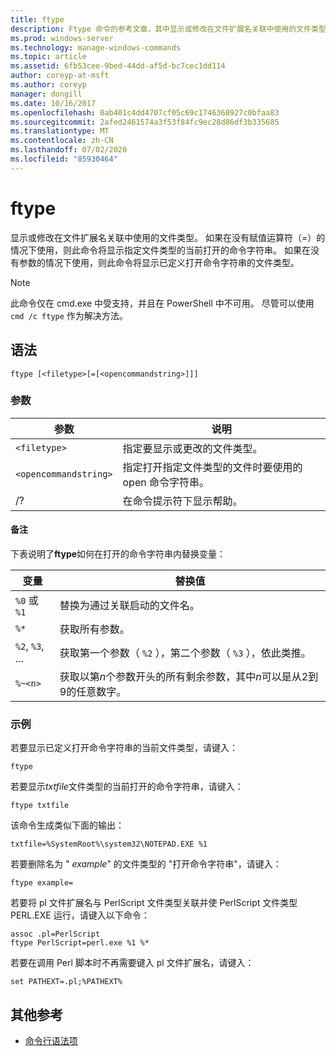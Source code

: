 ```yaml
---
title: ftype
description: Ftype 命令的参考文章，其中显示或修改在文件扩展名关联中使用的文件类型。
ms.prod: windows-server
ms.technology: manage-windows-commands
ms.topic: article
ms.assetid: 6fb53cee-9bed-44dd-af5d-bc7cec1dd114
author: coreyp-at-msft
ms.author: coreyp
manager: dongill
ms.date: 10/16/2017
ms.openlocfilehash: 0ab401c4dd4707cf05c69c1746368927c0bfaa83
ms.sourcegitcommit: 2afed2461574a3f53f84fc9ec28d86df3b335685
ms.translationtype: MT
ms.contentlocale: zh-CN
ms.lasthandoff: 07/02/2020
ms.locfileid: "85930464"
---
```

# <a name="ftype"></a>ftype

显示或修改在文件扩展名关联中使用的文件类型。 如果在没有赋值运算符（=）的情况下使用，则此命令将显示指定文件类型的当前打开的命令字符串。 如果在没有参数的情况下使用，则此命令将显示已定义打开命令字符串的文件类型。

> [!NOTE]
> 此命令仅在 cmd.exe 中受支持，并且在 PowerShell 中不可用。
> 尽管可以使用 `cmd /c ftype` 作为解决方法。

## <a name="syntax"></a>语法

```
ftype [<filetype>[=[<opencommandstring>]]]
```

### <a name="parameters"></a>参数

| 参数 | 说明 |
| --------- | ----------- |
| `<filetype>` | 指定要显示或更改的文件类型。 |
| `<opencommandstring>` | 指定打开指定文件类型的文件时要使用的 open 命令字符串。|
| /? | 在命令提示符下显示帮助。 |

#### <a name="remarks"></a>备注

下表说明了**ftype**如何在打开的命令字符串内替换变量：

| 变量 | 替换值 |
| -------- | ----------------- |
| `%0` 或 `%1` | 替换为通过关联启动的文件名。 |
| `%*` | 获取所有参数。 |
| `%2`, `%3`, ... | 获取第一个参数（ `%2` ），第二个参数（ `%3` ），依此类推。 |
| `%~<n>` | 获取以第*n*个参数开头的所有剩余参数，其中*n*可以是从2到9的任意数字。 |

### <a name="examples"></a>示例

若要显示已定义打开命令字符串的当前文件类型，请键入：

```
ftype
```

若要显示*txtfile*文件类型的当前打开的命令字符串，请键入：

```
ftype txtfile
```

该命令生成类似下面的输出：

`txtfile=%SystemRoot%\system32\NOTEPAD.EXE %1`

若要删除名为 " *example*" 的文件类型的 "打开命令字符串"，请键入：

```
ftype example=
```

若要将 pl 文件扩展名与 PerlScript 文件类型关联并使 PerlScript 文件类型 PERL.EXE 运行，请键入以下命令：

```
assoc .pl=PerlScript
ftype PerlScript=perl.exe %1 %*
```

若要在调用 Perl 脚本时不再需要键入 pl 文件扩展名，请键入：

```
set PATHEXT=.pl;%PATHEXT%
```

## <a name="additional-references"></a>其他参考

- [命令行语法项](command-line-syntax-key.md)
